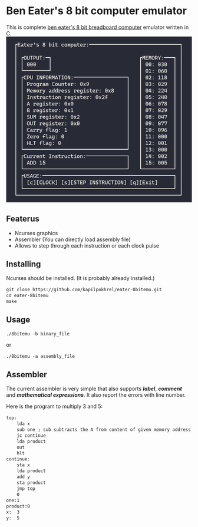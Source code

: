 # Ben Eater's 8 bit computer emulator
This is complete [ben eater's 8 bit breadboard computer](https://www.youtube.com/watch?v=HyznrdDSSGM&list=PLowKtXNTBypGqImE405J2565dvjafglHU) emulator written in C.
![Screenshot](screenshot.png)
## Featerus
- Ncurses graphics
- Assembler (You can directly load assembly file)
- Allows to step through each instruction or each clock pulse
## Installing
Ncurses should be installed. (It is probably already installed.)
```
git clone https://github.com/kapilpokhrel/eater-8bitemu.git
cd eater-8bitemu
make
```
## Usage
```
./8bitemu -b binary_file
```
or
```
./8bitemu -a assembly_file
```
## Assembler
The current assembler is very simple that also supports ***label***, ***comment*** and ***mathematical expressions***. It also report the errors with line number.

Here is the program to multiply 3 and 5:
```
top:
	lda x
	sub one ; sub subtracts the A from content of given memory address
	jc continue
	lda product
	out
	hlt
continue:
	sta x
	lda product
	add y
	sta product
	jmp top
	0
one:1
product:0
x:	3
y:	5
```